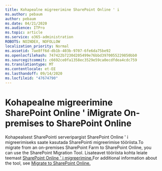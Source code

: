 ```yaml
---
title: Kohapealne migreerimine SharePoint Online ' i
ms.author: pebaum
author: pebaum
ms.date: 04/21/2020
ms.audience: ITPro
ms.topic: article
ms.service: o365-administration
ROBOTS: NOINDEX, NOFOLLOW
localization_priority: Normal
ms.assetid: 7ae8ff6d-db1b-403b-9707-6fe6da75be92
ms.openlocfilehash: 747422b7230d205499e76bbd3970055229850bb0
ms.sourcegitcommit: c6692ce0fa1358ec3529e59ca0ecdfdea4cdc759
ms.translationtype: MT
ms.contentlocale: et-EE
ms.lasthandoff: 09/14/2020
ms.locfileid: "47674790"
---
```

# <a name="migrate-on-premises-to-sharepoint-online"></a><span data-ttu-id="75a33-102">Kohapealne migreerimine SharePoint Online ' i</span><span class="sxs-lookup"><span data-stu-id="75a33-102">Migrate On-premises to SharePoint Online</span></span>

<span data-ttu-id="75a33-103">Kohapealsest SharePointi serveripargist SharePoint Online ' i migreerimiseks saate kasutada SharePointi migreerimise tööriista.</span><span class="sxs-lookup"><span data-stu-id="75a33-103">To migrate from an on-premises SharePoint Farm to SharePoint Online, you can use the SharePoint Migration Tool.</span></span> <span data-ttu-id="75a33-104">Lisateavet tööriista kohta leiate teemast [SharePoint Online ' i migreerimine.](https://go.microsoft.com/fwlink/?linkid=2019574)</span><span class="sxs-lookup"><span data-stu-id="75a33-104">For additional information about the tool, see [Migrate to SharePoint Online.](https://go.microsoft.com/fwlink/?linkid=2019574)</span></span>
  


